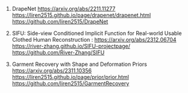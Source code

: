 1) DrapeNet
  https://arxiv.org/abs/2211.11277
  https://liren2515.github.io/page/drapenet/drapenet.html
  https://github.com/liren2515/DrapeNet
  
2) SIFU: Side-view Conditioned Implicit Function for Real-world Usable Clothed Human Reconstruction :
   https://arxiv.org/abs/2312.06704
   https://river-zhang.github.io/SIFU-projectpage/
   https://github.com/River-Zhang/SIFU
   
3) Garment Recovery with Shape and Deformation Priors
   https://arxiv.org/abs/2311.10356
   https://liren2515.github.io/page/prior/prior.html
   https://github.com/liren2515/GarmentRecovery

